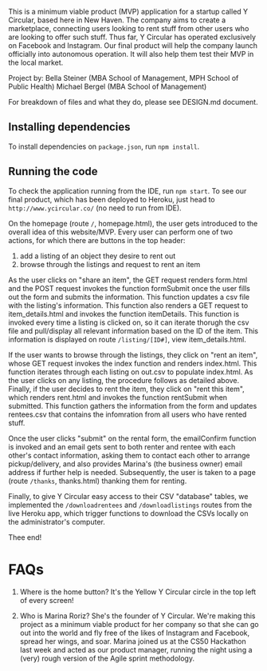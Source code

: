 This is a minimum viable product (MVP) application for a startup called Y Circular, based here in New Haven.
The company aims to create a marketplace, connecting users looking to rent stuff from other users who
are looking to offer such stuff. Thus far, Y Circular has operated exclusively on Facebook and Instagram.
Our final product will help the company launch officially into autonomous operation. It will also help
them test their MVP in the local market.

Project by:
Bella Steiner (MBA School of Management, MPH School of Public Health)
Michael Bergel (MBA School of Management)

For breakdown of files and what they do, please see DESIGN.md document.


## Installing dependencies

To install dependencies on `package.json`, run `npm install`.


## Running the code

To check the application running from the IDE, run `npm start`.
To see our final product, which has been deployed to Heroku, just head to `http://www.ycircular.co/` (no need to run from IDE).

On the homepage (route `/`, homepage.html), the user gets introduced to the overall idea of this website/MVP. Every user can perform one
of two actions, for which there are buttons in the top header:
1. add a listing of an object they desire to rent out
2. browse through the listings and request to rent an item

As the user clicks on "share an item", the GET request renders form.html and the POST request invokes the function formSubmit once
the user fills out the form and submits the information. This function updates a csv file with the listing's information.
This function also renders a GET request to item_details.html and invokes the function itemDetails. This function is invoked every time a listing
is clicked on, so it can iterate thorugh the csv file and pull/display all relevant information based on the ID of the item.
This information is displayed on route `/listing/[ID#]`, view item_details.html.

If the user wants to browse through the listings, they click on "rent an item", whose GET request invokes the index function and renders index.html.
This function iterates through each listing on out.csv to populate index.html. As the user clicks on any listing, the procedure follows as detailed
above. Finally, if the user decides to rent the item, they click on "rent this item", which renders rent.html and invokes the function rentSubmit
when submitted. This function gathers the information from the form and updates rentees.csv that contains the infomration from all users who
have rented stuff.

Once the user clicks "submit" on the rental form, the emailConfirm function is invoked and an email gets sent to both renter and rentee with each
other's contact information, asking them to contact each other to arrange pickup/delivery, and also provides Marina's (the business owner) email
address if further help is needed. Subsequently, the user is taken to a page (route `/thanks`, thanks.html) thanking them for renting.

Finally, to give Y Circular easy access to their CSV "database" tables, we implemented the `/downloadrentees` and `/downloadlistings` routes
from the live Heroku app, which trigger functions to download the CSVs locally on the administrator's computer.

Thee end!

# FAQs

1. Where is the home button?
   It's the Yellow Y Circular circle in the top left of every screen!

2. Who is Marina Roriz?
   She's the founder of Y Circular. We're making this project as a minimum viable product for her company so that she can go out into the world
   and fly free of the likes of Instagram and Facebook, spread her wings, and soar. Marina joined us at the CS50 Hackathon last week and acted
   as our product manager, running the night using a (very) rough version of the Agile sprint methodology.
